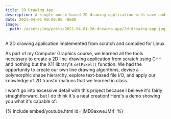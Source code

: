 ```yaml
---
title: 2D Drawing App
description: A simple mouse-based 2D drawing application with save and load functionality.
date: 2021-04-01 00:00:00 -0600
image:
  path: /assets/img/posts/2021-04-01-2d-drawing-app/2d-drawing-app.jpg
---
```


A 2D drawing application implemented from scratch and compiled for Linux.

As part of my Computer Graphics course, we learned all the tools necessary to create a 2D line-drawing application from scratch using C++ and nothing but the X11 library's `setPixel()` function. We had the opportunity to create our own line drawing algorithms, devise a polymorphic shape hierarchy, explore text-based file I/O, and apply our knowledge of 2D transformations that we learned in class.

I won't go into excessive detail with this project because I believe it's fairly straightforward, but I do think it's a neat creation! Here's a demo showing you what it's capable of:

{% include embed/youtube.html id='jMD9axweJM4' %}